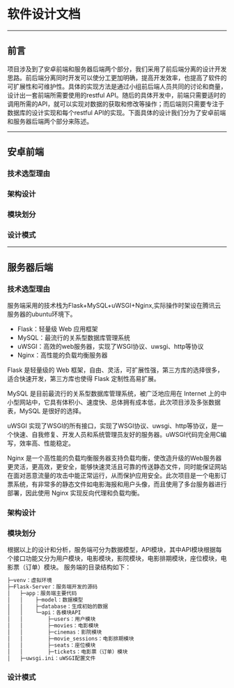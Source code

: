 # 软件设计文档

---
## 前言

项目涉及到了安卓前端和服务器后端两个部分，我们采用了前后端分离的设计开发思路。前后端分离同时开发可以使分工更加明确，提高开发效率，也提高了软件的可扩展性和可维护性。具体的实现方法是通过小组前后端人员共同的讨论和商量，设计出一套前端所需要使用的restful API。随后的具体开发中，前端只需要适时的调用所需的API，就可以实现对数据的获取和修改等操作；而后端则只需要专注于数据库的设计实现和每个restful API的实现。下面具体的设计我们分为了安卓前端和服务器后端两个部分来陈述。

---

## 安卓前端

### 技术选型理由


### 架构设计


### 模块划分


### 设计模式

---

## 服务器后端

### 技术选型理由
服务端采用的技术栈为Flask+MySQL+uWSGI+Nginx,实际操作时架设在腾讯云服务器的ubuntu环境下。

* Flask：轻量级 Web 应用框架
* MySQL：最流行的关系型数据库管理系统
* uWSGI：高效的web服务器，实现了WSGI协议、uwsgi、http等协议
* Nginx：高性能的负载均衡服务器

Flask 是轻量级的 Web 框架，自由、灵活，可扩展性强，第三方库的选择很多，适合快速开发，第三方库也使得 Flask 定制性高易扩展。

MySQL 是目前最流行的关系型数据库管理系统，被广泛地应用在 Internet 上的中小型网站中，它具有体积小、速度快、总体拥有成本低，此次项目涉及多张数据表，MySQL 是很好的选择。

uWSGI 实现了WSGI的所有接口，实现了WSGI协议、uwsgi、http等协议，是一个快速、自我修复、开发人员和系统管理员友好的服务器。uWSGI代码完全用C编写，效率高、性能稳定。

Nginx 是一个高性能的负载均衡服务器支持负载均衡，使改造升级的Web服务器更灵活，更高效，更安全，能够快速灵活且可靠的传送静态文件，同时能保证网站在面对恶意流量的攻击中能正常运行，从而保护应用安全。此次项目是一个电影订票系统，有非常多的静态文件如电影海报和用户头像，而且使用了多台服务器进行部署，因此使用 Nginx 实现反向代理和负载均衡。

### 架构设计


### 模块划分

根据以上的设计和分析，服务端可分为数据模型，API模块，其中API模块根据每个接口功能又分为用户模块，电影模块，影院模块，电影排期模块，座位模块，电影票（订单）模块。
服务端的目录结构如下：
```txt
├─venv：虚拟环境
├─Flask-Server：服务端开发的源码
│   ├─app：服务端主要代码
│   │    ├─model：数据模型
│   │    ├─database：生成初始的数据
│   │    └─api：各模块API
│   │        ├─users：用户模块
│   │        ├─movies：电影模块
│   │        ├─cinemas：影院模块
│   │        ├─movie_sessions：电影排期模块
│   │        ├─seats：座位模块
│   │        ├─tickets：电影票（订单）模块
│   ├─uwsgi.ini：uWSGI配置文件
```

### 设计模式
